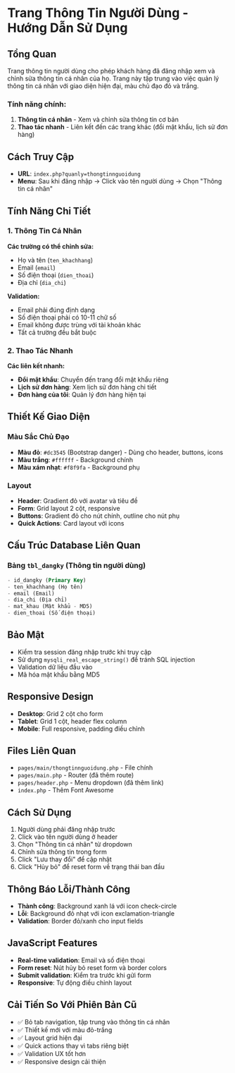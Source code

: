# Trang Thông Tin Người Dùng - Hướng Dẫn Sử Dụng

## Tổng Quan
Trang thông tin người dùng cho phép khách hàng đã đăng nhập xem và chỉnh sửa thông tin cá nhân của họ. Trang này tập trung vào việc quản lý thông tin cá nhân với giao diện hiện đại, màu chủ đạo đỏ và trắng.

### Tính năng chính:
1. **Thông tin cá nhân** - Xem và chỉnh sửa thông tin cơ bản
2. **Thao tác nhanh** - Liên kết đến các trang khác (đổi mật khẩu, lịch sử đơn hàng)

## Cách Truy Cập
- **URL**: `index.php?quanly=thongtinnguoidung`
- **Menu**: Sau khi đăng nhập → Click vào tên người dùng → Chọn "Thông tin cá nhân"

## Tính Năng Chi Tiết

### 1. Thông Tin Cá Nhân
**Các trường có thể chỉnh sửa:**
- Họ và tên (`ten_khachhang`)
- Email (`email`) 
- Số điện thoại (`dien_thoai`)
- Địa chỉ (`dia_chi`)

**Validation:**
- Email phải đúng định dạng
- Số điện thoại phải có 10-11 chữ số
- Email không được trùng với tài khoản khác
- Tất cả trường đều bắt buộc

### 2. Thao Tác Nhanh
**Các liên kết nhanh:**
- **Đổi mật khẩu**: Chuyển đến trang đổi mật khẩu riêng
- **Lịch sử đơn hàng**: Xem lịch sử đơn hàng chi tiết
- **Đơn hàng của tôi**: Quản lý đơn hàng hiện tại

## Thiết Kế Giao Diện

### Màu Sắc Chủ Đạo
- **Màu đỏ**: `#dc3545` (Bootstrap danger) - Dùng cho header, buttons, icons
- **Màu trắng**: `#ffffff` - Background chính
- **Màu xám nhạt**: `#f8f9fa` - Background phụ

### Layout
- **Header**: Gradient đỏ với avatar và tiêu đề
- **Form**: Grid layout 2 cột, responsive
- **Buttons**: Gradient đỏ cho nút chính, outline cho nút phụ
- **Quick Actions**: Card layout với icons

## Cấu Trúc Database Liên Quan

### Bảng `tbl_dangky` (Thông tin người dùng)
```sql
- id_dangky (Primary Key)
- ten_khachhang (Họ tên)
- email (Email)
- dia_chi (Địa chỉ)  
- mat_khau (Mật khẩu - MD5)
- dien_thoai (Số điện thoại)
```

## Bảo Mật
- Kiểm tra session đăng nhập trước khi truy cập
- Sử dụng `mysqli_real_escape_string()` để tránh SQL injection
- Validation dữ liệu đầu vào
- Mã hóa mật khẩu bằng MD5

## Responsive Design
- **Desktop**: Grid 2 cột cho form
- **Tablet**: Grid 1 cột, header flex column
- **Mobile**: Full responsive, padding điều chỉnh

## Files Liên Quan
- `pages/main/thongtinnguoidung.php` - File chính
- `pages/main.php` - Router (đã thêm route)
- `pages/header.php` - Menu dropdown (đã thêm link)
- `index.php` - Thêm Font Awesome

## Cách Sử Dụng
1. Người dùng phải đăng nhập trước
2. Click vào tên người dùng ở header
3. Chọn "Thông tin cá nhân" từ dropdown
4. Chỉnh sửa thông tin trong form
5. Click "Lưu thay đổi" để cập nhật
6. Click "Hủy bỏ" để reset form về trạng thái ban đầu

## Thông Báo Lỗi/Thành Công
- **Thành công**: Background xanh lá với icon check-circle
- **Lỗi**: Background đỏ nhạt với icon exclamation-triangle
- **Validation**: Border đỏ/xanh cho input fields

## JavaScript Features
- **Real-time validation**: Email và số điện thoại
- **Form reset**: Nút hủy bỏ reset form và border colors
- **Submit validation**: Kiểm tra trước khi gửi form
- **Responsive**: Tự động điều chỉnh layout

## Cải Tiến So Với Phiên Bản Cũ
- ✅ Bỏ tab navigation, tập trung vào thông tin cá nhân
- ✅ Thiết kế mới với màu đỏ-trắng
- ✅ Layout grid hiện đại
- ✅ Quick actions thay vì tabs riêng biệt
- ✅ Validation UX tốt hơn
- ✅ Responsive design cải thiện